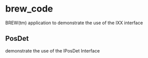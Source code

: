 # brew_code
BREW(tm) application to demonstrate the use of the IXX interface


## PosDet
demonstrate the use of the IPosDet Interface